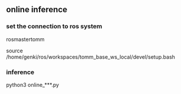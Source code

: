 ## online inference

### set the connection to ros system
  rosmastertomm

  source /home/genki/ros/workspaces/tomm_base_ws_local/devel/setup.bash

### inference
  python3 online_***.py